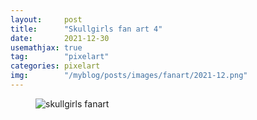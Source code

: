 ```yaml
---
layout:     post
title:      "Skullgirls fan art 4"
date:       2021-12-30
usemathjax: true
tag:        "pixelart"
categories: pixelart
img:        "/myblog/posts/images/fanart/2021-12.png"
---
```


<figure>
    <img class="art" src="{{ site.image_location }}/fanart/2021-12.png" alt="skullgirls fanart"/>
</figure>